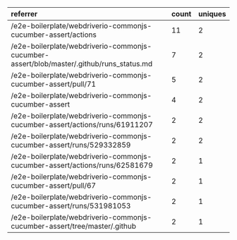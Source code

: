 | referrer                                                                                 | count | uniques |
| :--------------------------------------------------------------------------------------- | :---- | :------ |
| /e2e-boilerplate/webdriverio-commonjs-cucumber-assert/actions                            | 11    | 2       |
| /e2e-boilerplate/webdriverio-commonjs-cucumber-assert/blob/master/.github/runs_status.md | 7     | 2       |
| /e2e-boilerplate/webdriverio-commonjs-cucumber-assert/pull/71                            | 5     | 2       |
| /e2e-boilerplate/webdriverio-commonjs-cucumber-assert                                    | 4     | 2       |
| /e2e-boilerplate/webdriverio-commonjs-cucumber-assert/actions/runs/61911207              | 2     | 2       |
| /e2e-boilerplate/webdriverio-commonjs-cucumber-assert/runs/529332859                     | 2     | 2       |
| /e2e-boilerplate/webdriverio-commonjs-cucumber-assert/actions/runs/62581679              | 2     | 1       |
| /e2e-boilerplate/webdriverio-commonjs-cucumber-assert/pull/67                            | 2     | 1       |
| /e2e-boilerplate/webdriverio-commonjs-cucumber-assert/runs/531981053                     | 2     | 1       |
| /e2e-boilerplate/webdriverio-commonjs-cucumber-assert/tree/master/.github                | 2     | 1       |
